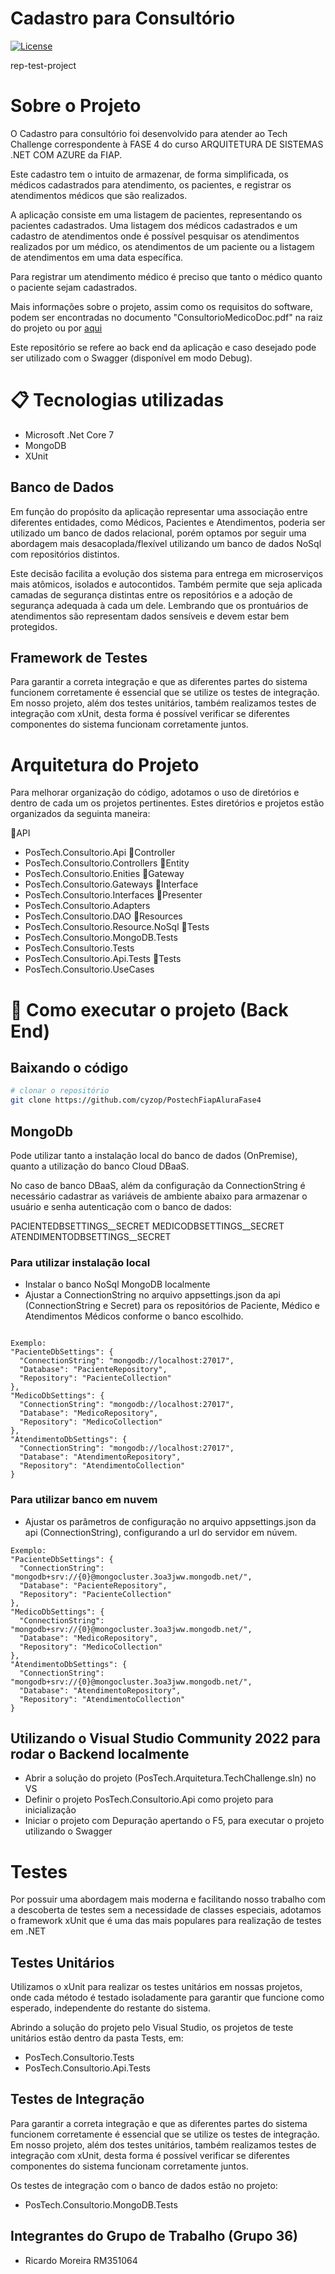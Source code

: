 # Cadastro para Consultório
[![License](https://img.shields.io/badge/license-MIT-green)](./LICENSE)

rep-test-project

# Sobre o Projeto

O Cadastro para consultório foi desenvolvido para atender ao Tech Challenge correspondente à FASE 4 do curso ARQUITETURA DE SISTEMAS .NET COM AZURE da FIAP.

Este cadastro tem o intuito de armazenar, de forma simplificada, os médicos cadastrados para atendimento, os pacientes, e registrar os atendimentos médicos que são realizados.

A aplicação consiste em uma listagem de pacientes, representando os pacientes cadastrados. Uma listagem dos médicos cadastrados e um cadastro de atendimentos onde é possível pesquisar os atendimentos realizados por um médico, os atendimentos de um paciente ou a listagem de atendimentos em uma data específica. 

Para registrar um atendimento médico é preciso que tanto o médico quanto o paciente sejam cadastrados.

Mais informações sobre o projeto, assim como os requisitos do software, podem ser encontradas no documento "ConsultorioMedicoDoc.pdf" na raiz do projeto ou por [aqui](https://github.com/cyzop/PostechFiapAluraFase4/blob/master/ConsultorioMedicoDoc.pdf)

Este repositório se refere ao back end da aplicação e caso desejado pode ser utilizado com o Swagger (disponível em modo Debug).

# 📋 Tecnologias utilizadas

- Microsoft .Net Core 7
- MongoDB
- XUnit 

## Banco de Dados

Em função do propósito da aplicação representar uma associação entre diferentes entidades, como Médicos, Pacientes e Atendimentos, poderia ser utilizado um banco de dados relacional, porém optamos por seguir uma abordagem mais desacoplada/flexível utilizando um banco de dados NoSql com repositórios distintos.

Este decisão facilita a evolução dos sistema para entrega em microserviços mais atômicos, isolados e autocontidos. Também permite que seja aplicada camadas de segurança distintas entre os repositórios e a adoção de segurança adequada à cada um dele. Lembrando que os prontuários de atendimentos são representam dados sensíveis e devem estar bem protegidos.

## Framework de Testes

Para garantir a correta integração e que as diferentes partes do sistema funcionem corretamente é essencial que se utilize os testes de integração.
Em nosso projeto, além dos testes unitários, também realizamos testes de integração com xUnit, desta forma é possível verificar se diferentes componentes do sistema funcionam corretamente juntos.

# Arquitetura do Projeto

Para melhorar organização do código, adotamos o uso de diretórios e dentro de cada um os projetos pertinentes. 
Estes diretórios e projetos estão organizados da seguinta maneira:

📁API
 - PosTech.Consultorio.Api
📁Controller
 - PosTech.Consultorio.Controllers
📁Entity
 - PosTech.Consultorio.Enities
📁Gateway
 - PosTech.Consultorio.Gateways
📁Interface
 - PosTech.Consultorio.Interfaces
📁Presenter
 - PosTech.Consultorio.Adapters
 - PosTech.Consultorio.DAO
📁Resources
 - PosTech.Consultorio.Resource.NoSql
📁Tests
 - PosTech.Consultorio.MongoDB.Tests
 - PosTech.Consultorio.Tests
 - PosTech.Consultorio.Api.Tests
📁Tests
  - PosTech.Consultorio.UseCases
    
# 🔧 Como executar o projeto (Back End)

## Baixando o código

```bash
# clonar o repositório
git clone https://github.com/cyzop/PostechFiapAluraFase4
```

## MongoDb

Pode utilizar tanto a instalação local do banco de dados (OnPremise), quanto a utilização do banco Cloud DBaaS.

No caso de banco DBaaS, além da configuração da ConnectionString é necessário cadastrar as variáveis de ambiente abaixo para armazenar o usuário e senha autenticação com o banco de dados:

PACIENTEDBSETTINGS__SECRET
MEDICODBSETTINGS__SECRET
ATENDIMENTODBSETTINGS__SECRET

### Para utilizar instalação local
- Instalar o banco NoSql MongoDB localmente
- Ajustar a ConnectionString no arquivo appsettings.json da api (ConnectionString e Secret) para os repositórios de Paciente, Médico e Atendimentos Médicos conforme o banco escolhido.

``` AppSettings OnPremise

Exemplo:
"PacienteDbSettings": {
  "ConnectionString": "mongodb://localhost:27017",
  "Database": "PacienteRepository",
  "Repository": "PacienteCollection"
},
"MedicoDbSettings": {
  "ConnectionString": "mongodb://localhost:27017",
  "Database": "MedicoRepository",
  "Repository": "MedicoCollection"
},
"AtendimentoDbSettings": {
  "ConnectionString": "mongodb://localhost:27017",
  "Database": "AtendimentoRepository",
  "Repository": "AtendimentoCollection"
}
```

### Para utilizar banco em nuvem
- Ajustar os parâmetros de configuração no arquivo appsettings.json da api (ConnectionString), configurando a url do servidor em núvem.

``` AppSettings DBaaS
Exemplo:
"PacienteDbSettings": {
  "ConnectionString": "mongodb+srv://{0}@mongocluster.3oa3jww.mongodb.net/",
  "Database": "PacienteRepository",
  "Repository": "PacienteCollection"
},
"MedicoDbSettings": {
  "ConnectionString": "mongodb+srv://{0}@mongocluster.3oa3jww.mongodb.net/",
  "Database": "MedicoRepository",
  "Repository": "MedicoCollection"
},
"AtendimentoDbSettings": {
  "ConnectionString": "mongodb+srv://{0}@mongocluster.3oa3jww.mongodb.net/",
  "Database": "AtendimentoRepository",
  "Repository": "AtendimentoCollection"
}
```

## Utilizando o Visual Studio Community 2022 para rodar o Backend localmente

- Abrir a solução do projeto (PosTech.Arquitetura.TechChallenge.sln) no VS
- Definir o projeto PosTech.Consultorio.Api como projeto para inicialização
- Iniciar o projeto com Depuração apertando o F5, para executar o projeto utilizando o Swagger


# Testes

Por possuir uma abordagem mais moderna e facilitando nosso trabalho com a descoberta de testes sem a necessidade de classes especiais, adotamos o framework xUnit que é uma das mais populares para realização de testes em .NET

## Testes Unitários

Utilizamos o xUnit para realizar os testes unitários em nossas projetos, onde cada método é testado isoladamente para garantir que funcione como esperado, independente do restante do sistema.

Abrindo a solução do projeto pelo Visual Studio, os projetos de teste unitários estão dentro da pasta Tests, em:
- PosTech.Consultorio.Tests
- PosTech.Consultorio.Api.Tests


## Testes de Integração 

Para garantir a correta integração e que as diferentes partes do sistema funcionem corretamente é essencial que se utilize os testes de integração.
Em nosso projeto, além dos testes unitários, também realizamos testes de integração com xUnit, desta forma é possível verificar se diferentes componentes do sistema funcionam corretamente juntos.

Os testes de integração com o banco de dados estão no projeto:
- PosTech.Consultorio.MongoDB.Tests


## Integrantes do Grupo de Trabalho (Grupo 36)
- Ricardo Moreira RM351064 
